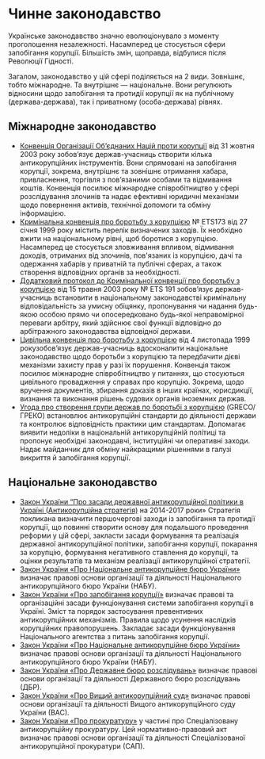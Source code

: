 # Чинне законодавство

Українське законодавство значно еволюціонувало з моменту проголошення незалежності. Насамперед це стосується сфери запобігання корупції. Більшість змін, щоправда, відбулися після Революції Гідності. 

Загалом, законодавство у цій сфері поділяється на 2 види. Зовнішнє, тобто міжнародне. Та внутрішнє — національне. Вони регулюють відносини щодо запобігання та протидії корупції як на публічному (держава-держава), так і приватному (особа-держава) рівнях.

## Міжнародне законодавство

* [Конвенція Організації Об’єднаних Націй проти корупції](http://zakon.rada.gov.ua/laws/show/995_c16) від 31 жовтня 2003 року зобов’язує держав-учасниць створити кілька антикорупційних інструментів. Вони спрямовані на запобігання корупції, зокрема, внутрішнє та зовнішнє отримання хабара, привласнення, торгівля з пов’язаними особами та відмивання коштів. Конвенція посилює міжнародне співробітництво у сфері розслідування злочинів та надає ефективні юридичні механізми щодо повернення активів, технічної допомоги та обміну інформацією. 
* [Кримінальна конвенція про боротьбу з корупцією](http://zakon.rada.gov.ua/laws/show/994_101) № ETS173 від 27 січня 1999 року містить перелік визначених заходів. Їх необхідно вжити на національному рівні, щоб боротися з корупцією. Насамперед це стосується зловживання впливом, відмивання доходів, отриманих від злочинів, пов'язаних із корупцією, дачі та одержання хабарів у приватній та публічні сферах, а також створення відповідних органів за необхідності. 
* [Додатковий протокол до Кримінальної конвенції про боротьбу з корупцією](http://zakon.rada.gov.ua/laws/show/994_172) від 15 травня 2003 року № ETS 191 зобов’язує держав-учасниць встановити   в національному   законодавстві   кримінальну  відповідальність  за умисну обіцянку, пропонування чи надання будь-якою особою прямо чи опосередковано  будь-якої  неправомірної  переваги  арбітру,  який здійснює свої функції  відповідно  до  арбітражного  законодавства  відповідної держави. 
* [Цивільна конвенція про боротьбу з корупцією](http://zakon.rada.gov.ua/laws/show/994_102 ) від 4 листопада 1999 рокузобов’язує держав-учасниць вдосконалити національне законодавство щодо боротьби з корупцією та передбачити дієві механізми захисту прав у разі їх порушення. Конвенція також посилює міжнародне співробітництво у питаннях, що стосуються  цивільного  провадження  у  справах  про  корупцію. Зокрема, щодо вручення документів,  збирання доказів в  інших  країнах, юрисдикції, визнання та виконання рішень судових органів іноземних держав. 
* [Угода про створення групи держав по боротьбі з корупцією](http://zakon.rada.gov.ua/go/994_145) (GRECO/ГРЕКО) встановлює антикорупційні стандарти до діяльності держави та контролює відповідність практики цим стандартам. Допомагає виявити недоліки в національній антикорупційній політиці та пропонує необхідні законодавчі, інституційні чи оперативні заходи. Надає майданчик для обміну найкращими рішеннями в галузі викриття й запобігання корупції.

## Національне законодавство
 
* [Закон України “Про засади державної антикорупційної політики в Україні (Антикорупційна стратегія)](http://zakon5.rada.gov.ua/laws/show/1699-18) на 2014-2017 роки» Стратегія покликана визначити першочергові заходи із запобігання та протидії корупції, що повинні створити основу для подальшого проведення реформи у цій сфері, закласти засади формування та реалізація державної антикорупційної політики, запобігання корупції, покарання за корупцію, формування негативного ставлення до корупції, та оцінки результатів та механізм реалізації антикорупційної стратегії.
* [Закон України «Про Національне антикорупційне бюро України»](http://zakon.rada.gov.ua/laws/show/1698-18) визначає правові основи організації та діяльності Національного антикорупційного бюро України (НАБУ).
* [Закон України «Про запобігання корупції»](http://zakon.rada.gov.ua/laws/show/1700-18) визначає правові та організаційні засади функціонування системи запобігання корупції в Україні. Зміст та порядок застосування превентивних антикорупційних механізмів. Правила щодо усунення наслідків корупційних правопорушень. Закладає засади функціонування Національного агентства з питань запобігання корупції.
* [Закон України «Про Національне антикорупційне бюро України»](https://zakon.rada.gov.ua/laws/show/1698-18) визначає правові основи організації та діяльності Національного антикорупційного бюро України (НАБУ).
* [Закон України «Про Державне бюро розслідувань»](http://zakon.rada.gov.ua/laws/show/794-19) визначає правові основи організації та діяльності Державного бюро розслідувань (ДБР).
* [Закон України «Про Вищий антикорупційний суд»](http://zakon.rada.gov.ua/laws/show/2447-19) визначає правові основи організації та діяльності Вищого антикорупційного суду України (ВАС).
* [Закон України «Про прокуратуру»](http://zakon.rada.gov.ua/laws/show/1697-18) у частині про Спеціалізовану антикорупційну прокуратуру. Цей нормативно-правовий акт визначає правові основи організації та діяльності Спеціалізованої антикорупційної прокуратури (САП).